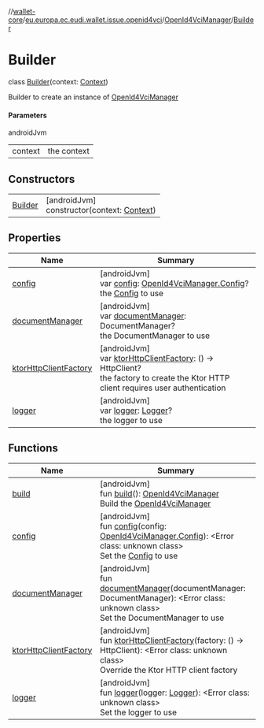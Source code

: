 //[wallet-core](../../../../index.md)/[eu.europa.ec.eudi.wallet.issue.openid4vci](../../index.md)/[OpenId4VciManager](../index.md)/[Builder](index.md)

# Builder

class [Builder](index.md)(context: [Context](https://developer.android.com/reference/kotlin/android/content/Context.html))

Builder to create an instance of [OpenId4VciManager](../index.md)

#### Parameters

androidJvm

| | |
|---|---|
| context | the context |

## Constructors

| | |
|---|---|
| [Builder](-builder.md) | [androidJvm]<br>constructor(context: [Context](https://developer.android.com/reference/kotlin/android/content/Context.html)) |

## Properties

| Name | Summary |
|---|---|
| [config](config.md) | [androidJvm]<br>var [config](config.md): [OpenId4VciManager.Config](../-config/index.md)?<br>the [Config](../-config/index.md) to use |
| [documentManager](document-manager.md) | [androidJvm]<br>var [documentManager](document-manager.md): DocumentManager?<br>the DocumentManager to use |
| [ktorHttpClientFactory](ktor-http-client-factory.md) | [androidJvm]<br>var [ktorHttpClientFactory](ktor-http-client-factory.md): () -&gt; HttpClient?<br>the factory to create the Ktor HTTP client requires user authentication |
| [logger](logger.md) | [androidJvm]<br>var [logger](logger.md): [Logger](../../../eu.europa.ec.eudi.wallet.logging/-logger/index.md)?<br>the logger to use |

## Functions

| Name | Summary |
|---|---|
| [build](build.md) | [androidJvm]<br>fun [build](build.md)(): [OpenId4VciManager](../index.md)<br>Build the [OpenId4VciManager](../index.md) |
| [config](config.md) | [androidJvm]<br>fun [config](config.md)(config: [OpenId4VciManager.Config](../-config/index.md)): &lt;Error class: unknown class&gt;<br>Set the [Config](../-config/index.md) to use |
| [documentManager](document-manager.md) | [androidJvm]<br>fun [documentManager](document-manager.md)(documentManager: DocumentManager): &lt;Error class: unknown class&gt;<br>Set the DocumentManager to use |
| [ktorHttpClientFactory](ktor-http-client-factory.md) | [androidJvm]<br>fun [ktorHttpClientFactory](ktor-http-client-factory.md)(factory: () -&gt; HttpClient): &lt;Error class: unknown class&gt;<br>Override the Ktor HTTP client factory |
| [logger](logger.md) | [androidJvm]<br>fun [logger](logger.md)(logger: [Logger](../../../eu.europa.ec.eudi.wallet.logging/-logger/index.md)): &lt;Error class: unknown class&gt;<br>Set the logger to use |
